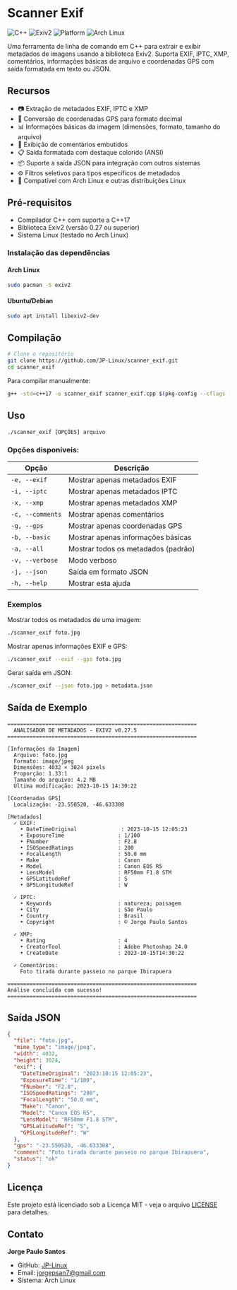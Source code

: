 # Scanner Exif

![C++](https://img.shields.io/badge/C++-17-blue.svg)
![Exiv2](https://img.shields.io/badge/Exiv2-0.27%2B-green.svg)
![Platform](https://img.shields.io/badge/Platform-Linux-lightgrey.svg)
![Arch Linux](https://img.shields.io/badge/Arch_Linux-Supported-brightgreen.svg)

Uma ferramenta de linha de comando em C++ para extrair e exibir metadados de imagens usando a biblioteca Exiv2. Suporta EXIF, IPTC, XMP, comentários, informações básicas de arquivo e coordenadas GPS com saída formatada em texto ou JSON.

## Recursos

- 📷 Extração de metadados EXIF, IPTC e XMP
- 📍 Conversão de coordenadas GPS para formato decimal
- 📊 Informações básicas da imagem (dimensões, formato, tamanho do arquivo)
- 💬 Exibição de comentários embutidos
- 📋 Saída formatada com destaque colorido (ANSI)
- 📦 Suporte a saída JSON para integração com outros sistemas
- ⚙️ Filtros seletivos para tipos específicos de metadados
- 🐧 Compatível com Arch Linux e outras distribuições Linux

## Pré-requisitos

- Compilador C++ com suporte a C++17
- Biblioteca Exiv2 (versão 0.27 ou superior)
- Sistema Linux (testado no Arch Linux)

### Instalação das dependências

#### Arch Linux
```bash
sudo pacman -S exiv2
```

#### Ubuntu/Debian
```bash
sudo apt install libexiv2-dev
```

## Compilação

```bash
# Clone o repositório
git clone https://github.com/JP-Linux/scanner_exif.git
cd scanner_exif

```

Para compilar manualmente:
```bash
g++ -std=c++17 -o scanner_exif scanner_exif.cpp $(pkg-config --cflags --libs exiv2)
```

## Uso

```
./scanner_exif [OPÇÕES] arquivo
```

### Opções disponíveis:
| Opção             | Descrição                                |
|-------------------|------------------------------------------|
| `-e, --exif`      | Mostrar apenas metadados EXIF            |
| `-i, --iptc`      | Mostrar apenas metadados IPTC            |
| `-x, --xmp`       | Mostrar apenas metadados XMP             |
| `-c, --comments`  | Mostrar apenas comentários               |
| `-g, --gps`       | Mostrar apenas coordenadas GPS           |
| `-b, --basic`     | Mostrar apenas informações básicas       |
| `-a, --all`       | Mostrar todos os metadados (padrão)      |
| `-v, --verbose`   | Modo verboso                             |
| `-j, --json`      | Saída em formato JSON                    |
| `-h, --help`      | Mostrar esta ajuda                       |

### Exemplos

Mostrar todos os metadados de uma imagem:
```bash
./scanner_exif foto.jpg
```

Mostrar apenas informações EXIF e GPS:
```bash
./scanner_exif --exif --gps foto.jpg
```

Gerar saída em JSON:
```bash
./scanner_exif --json foto.jpg > metadata.json
```

## Saída de Exemplo

```
============================================================
  ANALISADOR DE METADADOS - EXIV2 v0.27.5
============================================================

[Informações da Imagem]
  Arquivo: foto.jpg
  Formato: image/jpeg
  Dimensões: 4032 × 3024 pixels
  Proporção: 1.33:1
  Tamanho do arquivo: 4.2 MB
  Última modificação: 2023-10-15 14:30:22

[Coordenadas GPS]
  Localização: -23.550520, -46.633308

[Metadados]
  ✓ EXIF:
    • DateTimeOriginal              : 2023-10-15 12:05:23
    • ExposureTime                 : 1/100
    • FNumber                      : F2.8
    • ISOSpeedRatings              : 200
    • FocalLength                  : 50.0 mm
    • Make                         : Canon
    • Model                        : Canon EOS R5
    • LensModel                    : RF50mm F1.8 STM
    • GPSLatitudeRef               : S
    • GPSLongitudeRef              : W

  ✓ IPTC:
    • Keywords                     : natureza; paisagem
    • City                         : São Paulo
    • Country                      : Brasil
    • Copyright                    : © Jorge Paulo Santos

  ✓ XMP:
    • Rating                       : 4
    • CreatorTool                  : Adobe Photoshop 24.0
    • CreateDate                   : 2023-10-15T14:30:22

  ✓ Comentários:
    Foto tirada durante passeio no parque Ibirapuera

============================================================
Análise concluída com sucesso!
============================================================
```

## Saída JSON

```json
{
  "file": "foto.jpg",
  "mime_type": "image/jpeg",
  "width": 4032,
  "height": 3024,
  "exif": {
    "DateTimeOriginal": "2023:10:15 12:05:23",
    "ExposureTime": "1/100",
    "FNumber": "F2.8",
    "ISOSpeedRatings": "200",
    "FocalLength": "50.0 mm",
    "Make": "Canon",
    "Model": "Canon EOS R5",
    "LensModel": "RF50mm F1.8 STM",
    "GPSLatitudeRef": "S",
    "GPSLongitudeRef": "W"
  },
  "gps": "-23.550520, -46.633308",
  "comment": "Foto tirada durante passeio no parque Ibirapuera",
  "status": "ok"
}
```

## Licença

Este projeto está licenciado sob a Licença MIT - veja o arquivo [LICENSE](LICENSE) para detalhes.

## Contato

**Jorge Paulo Santos**  
- GitHub: [JP-Linux](https://github.com/JP-Linux)  
- Email: jorgepsan7@gmail.com  
- Sistema: Arch Linux  
